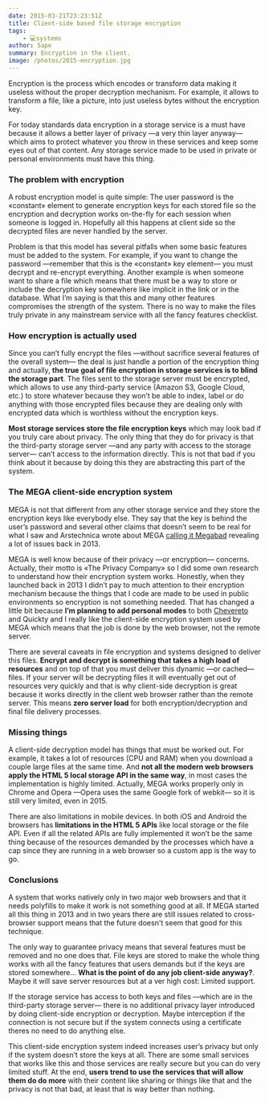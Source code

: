 ```yaml
---
date: 2015-03-21T23:23:51Z
title: Client-side based file storage encryption
tags:
    - 💻systems
author: Sape
summary: Encryption in the client.
image: /photos/2015-encryption.jpg
---
```


Encryption is the process which encodes or transform data making it useless without the proper decryption mechanism. For example, it allows to transform a file, like a picture, into just useless bytes without the encryption key.

For today standards data encryption in a storage service is a must have because it allows a better layer of privacy —a very thin layer anyway— which aims to protect whatever you throw in these services and keep some eyes out of that content. Any storage service made to be used in private or personal environments must have this thing.

### The problem with encryption

A robust encryption model is quite simple: The user password is the «constant» element to generate encryption keys for each stored file so the encryption and decryption works on-the-fly for each session when someone is logged in. Hopefully all this happens at client side so the decrypted files are never handled by the server.

Problem is that this model has several pitfalls when some basic features must be added to the system. For example, if you want to change the password —remember that this is the «constant» key element— you must decrypt and re-encrypt everything. Another example is when someone want to share a file which means that there must be a way to store or include the decryption key somewhere like implicit in the link or in the database. What I’m saying is that this and many other features compromises the strength of the system. There is no way to make the files truly private in any mainstream service with all the fancy features checklist.

### How encryption is actually used

Since you can’t fully encrypt the files —without sacrifice several features of the overall system— the deal is just handle a portion of the encryption thing and actually, **the true goal of file encryption in storage services is to blind the storage part**. The files sent to the storage server must be encrypted, which allows to use any third-party service (Amazon S3, Google Cloud, etc.) to store whatever because they won’t be able to index, label or do anything with those encrypted files because they are dealing only with encrypted data which is worthless without the encryption keys.

**Most storage services store the file encryption keys** which may look bad if you truly care about privacy. The only thing that they do for privacy is that the third-party storage server —and any party with access to the storage server— can’t access to the information directly. This is not that bad if you think about it because by doing this they are abstracting this part of the system.

### The MEGA client-side encryption system

MEGA is not that different from any other storage service and they store the encryption keys like everybody else. They say that the key is behind the user’s password and several other claims that doesn’t seem to be real for what I saw and Arstechnica wrote about MEGA [calling it Megabad](https://arstechnica.com/business/2013/01/megabad-a-quick-look-at-the-state-of-megas-encryption/) revealing a lot of issues back in 2013.

MEGA is well know because of their privacy —or encryption— concerns. Actually, their motto is «The Privacy Company» so I did some own research to understand how their encryption system works. Honestly, when they launched back in 2013 I didn’t pay to much attention to their encryption mechanism because the things that I code are made to be used in public environments so encryption is not something needed. That has changed a little bit because **I’m planning to add personal modes** to both [Chevereto](https://chevereto.com) and Quickty and I really like the client-side encryption system used by MEGA which means that the job is done by the web browser, not the remote server.

There are several caveats in file encryption and systems designed to deliver this files. **Encrypt and decrypt is something that takes a high load of resources** and on top of that you must deliver this dynamic —or cached— files. If your server will be decrypting files it will eventually get out of resources very quickly and that is why client-side decryption is great because it works directly in the client web browser rather than the remote server. This means **zero server load** for both encryption/decryption and final file delivery processes.

### Missing things

A client-side decryption model has things that must be worked out. For example, it takes a lot of resources (CPU and RAM) when you download a couple large files at the same time. And **not all the modern web browsers apply the HTML 5 local storage API in the same way**, in most cases the implementation is highly limited. Actually, MEGA works properly only in Chrome and Opera —Opera uses the same Google fork of webkit— so it is still very limited, even in 2015.

There are also limitations in mobile devices. In both iOS and Android the browsers has **limitations in the HTML 5 APIs** like local storage or the file API. Even if all the related APIs are fully implemented it won’t be the same thing because of the resources demanded by the processes which have a cap since they are running in a web browser so a custom app is the way to go.

### Conclusions

A system that works natively only in two major web browsers and that it needs polyfills to make it work is not something good at all. If MEGA started all this thing in 2013 and in two years there are still issues related to cross-browser support means that the future doesn't seem that good for this technique.

The only way to guarantee privacy means that several features must be removed and no one does that. File keys are stored to make the whole thing works with all the fancy features that users demands but if the keys are stored somewhere... **What is the point of do any job client-side anyway?**. Maybe it will save server resources but at a ver high cost: Limited support.

If the storage service has access to both keys and files —which are in the third-party storage server— there is no additional privacy layer introduced by doing client-side encryption or decryption. Maybe interception if the connection is not secure but if the system connects using a certificate theres no need to do anything else.

This client-side encryption system indeed increases user’s privacy but only if the system doesn’t store the keys at all. There are some small services that works like this and those services are really secure but you can do very limited stuff. At the end, **users trend to use the services that will allow them do do more** with their content like sharing or things like that and the privacy is not that bad, at least that is way better than nothing.
